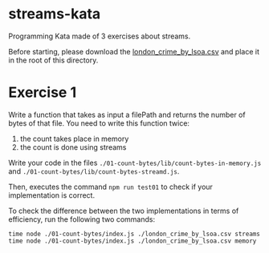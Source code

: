 # streams-kata

Programming Kata made of 3 exercises about streams.

Before starting, please download the [london_crime_by_lsoa.csv](https://www.kaggle.com/jboysen/london-crime/) and place it in the root of this directory.
# Exercise 1

Write a function that takes as input a filePath and returns the number of bytes of that file.
You need to write this function twice:
1. the count takes place in memory
2. the count is done using streams

Write your code in the files `./01-count-bytes/lib/count-bytes-in-memory.js` and `./01-count-bytes/lib/count-bytes-streamd.js`.

Then, executes the command `npm run test01` to check if your  implementation is correct.

To check the difference between the two implementations in terms of efficiency, run the following two commands:
```
time node ./01-count-bytes/index.js ./london_crime_by_lsoa.csv streams
time node ./01-count-bytes/index.js ./london_crime_by_lsoa.csv memory
```


